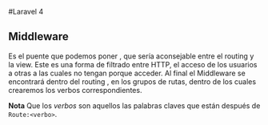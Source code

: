 #Laravel 4
## Middleware
Es el puente que podemos poner , que sería aconsejable entre el routing y la
view. Este es una forma de filtrado entre HTTP, el acceso de los usuarios a otras a las cuales no tengan porque acceder.
Al final el Middleware se encontrará dentro del routing , en los grupos de rutas,
dentro de los cuales crearemos los verbos correspondientes.

**Nota** Que los *verbos* son aquellos las palabras claves que están después de
`Route:<verbo>`.
